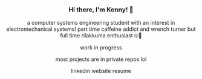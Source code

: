<h3 align="center">Hi there, I'm Kenny! 👋</h3>
<p align="center">a computer systems engineering student with an interest in electromechanical systems! part time caffeine addict and wrench turner but full time rilakkuma enthusiast 🙄🐻</p>
<p align="center">work in progress</p>
<p align="center">most projects are in private repos lol</p>
<p align="center">linkedin website resume</p>

<!--
**kennyddeng/kennyddeng** is a ✨ _special_ ✨ repository because its `README.md` (this file) appears on your GitHub profile.

Here are some ideas to get you started:

- 🔭 I’m currently working on ...
- 🌱 I’m currently learning ...
- 👯 I’m looking to collaborate on ...
- 🤔 I’m looking for help with ...
- 💬 Ask me about ...
- 📫 How to reach me: ...
- 😄 Pronouns: ...
- ⚡ Fun fact: ...
-->
